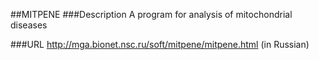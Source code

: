 ##MITPENE
###Description
A program for analysis of mitochondrial diseases

###URL
http://mga.bionet.nsc.ru/soft/mitpene/mitpene.html (in Russian)


